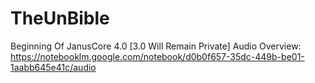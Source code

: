 # TheUnBible
Beginning Of JanusCore 4.0 [3.0 Will Remain Private]
Audio Overview: https://notebooklm.google.com/notebook/d0b0f657-35dc-449b-be01-1aabb645e41c/audio

